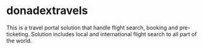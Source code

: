 # donadextravels
This is a travel portal solution that handle flight search, booking and pre-ticketing. Solution includes local and international flight search to all part of the world.
